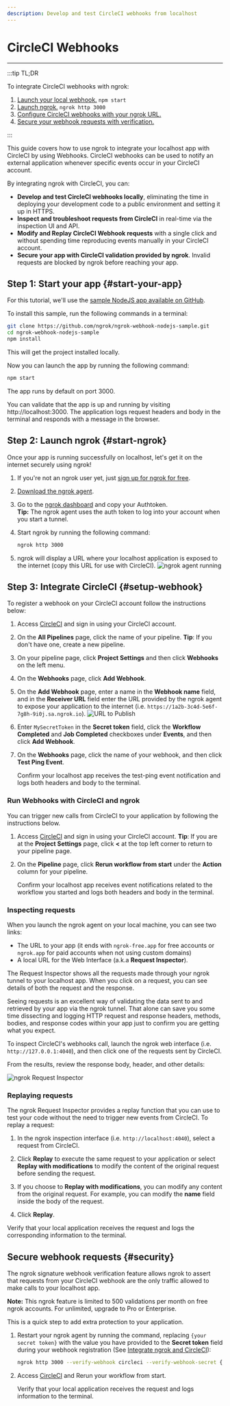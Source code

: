 ```yaml
---
description: Develop and test CircleCI webhooks from localhost
---
```


# CircleCI Webhooks
------------

:::tip TL;DR

To integrate CircleCI webhooks with ngrok:
1. [Launch your local webhook.](#start-your-app) `npm start`
1. [Launch ngrok.](#start-ngrok) `ngrok http 3000`
1. [Configure CircleCI webhooks with your ngrok URL.](#setup-webhook)
1. [Secure your webhook requests with verification.](#security)

:::


This guide covers how to use ngrok to integrate your localhost app with CircleCI by using Webhooks.
CircleCI webhooks can be used to notify an external application whenever specific events occur in your CircleCI account. 

By integrating ngrok with CircleCI, you can:

- **Develop and test CircleCI webhooks locally**, eliminating the time in deploying your development code to a public environment and setting it up in HTTPS.
- **Inspect and troubleshoot requests from CircleCI** in real-time via the inspection UI and API.
- **Modify and Replay CircleCI Webhook requests** with a single click and without spending time reproducing events manually in your CircleCI account.
- **Secure your app with CircleCI validation provided by ngrok**. Invalid requests are blocked by ngrok before reaching your app.


## **Step 1**: Start your app {#start-your-app}

For this tutorial, we'll use the [sample NodeJS app available on GitHub](https://github.com/ngrok/ngrok-webhook-nodejs-sample). 

To install this sample, run the following commands in a terminal:

```bash
git clone https://github.com/ngrok/ngrok-webhook-nodejs-sample.git
cd ngrok-webhook-nodejs-sample
npm install
```

This will get the project installed locally.

Now you can launch the app by running the following command: 

```bash
npm start
```

The app runs by default on port 3000. 

You can validate that the app is up and running by visiting http://localhost:3000. The application logs request headers and body in the terminal and responds with a message in the browser.


## **Step 2**: Launch ngrok {#start-ngrok}

Once your app is running successfully on localhost, let's get it on the internet securely using ngrok! 

1. If you're not an ngrok user yet, just [sign up for ngrok for free](https://ngrok.com/signup).

1. [Download the ngrok agent](https://ngrok.com/download).

1. Go to the [ngrok dashboard](https://dashboard.ngrok.com) and copy your Authtoken. <br />
    **Tip:** The ngrok agent uses the auth token to log into your account when you start a tunnel.
    
1. Start ngrok by running the following command:
    ```bash
    ngrok http 3000
    ```

1. ngrok will display a URL where your localhost application is exposed to the internet (copy this URL for use with CircleCI).
    ![ngrok agent running](/img/integrations/launch_ngrok_tunnel.png)


## **Step 3**: Integrate  CircleCI {#setup-webhook}

To register a webhook on your CircleCI account follow the instructions below:

1. Access [CircleCI](https://www.circleci.com/) and sign in using your CircleCI account.

1. On the **All Pipelines** page, click the name of your pipeline.
    **Tip**: If you don't have one, create a new pipeline.

1. On your pipeline page, click **Project Settings** and then click **Webhooks** on the left menu.

1. On the **Webhooks** page, click **Add Webhook**.

1. On the **Add Webhook** page, enter a name in the **Webhook name** field, and in the **Receiver URL** field enter the URL provided by the ngrok agent to expose your application to the internet (i.e. `https://1a2b-3c4d-5e6f-7g8h-9i0j.sa.ngrok.io`).
    ![URL to Publish](img/ngrok_url_configuration_circleci.png)

1. Enter `MySecretToken` in the **Secret token** field, click the **Workflow Completed** and **Job Completed** checkboxes under **Events**, and then click **Add Webhook**.

1. On the **Webhooks** page, click the name of your webhook, and then click **Test Ping Event**.

    Confirm your localhost app receives the test-ping event notification and logs both headers and body to the terminal.


### Run Webhooks with CircleCI and ngrok

You can trigger new calls from CircleCI to your application by following the instructions below.

1. Access [CircleCI](https://www.circleci.com/) and sign in using your CircleCI account.
    **Tip**: If you are at the **Project Settings** page, click **<** at the top left corner to return to your pipeline page.

1. On the **Pipeline** page, click **Rerun workflow from start** under the **Action** column for your pipeline.

    Confirm your localhost app receives event notifications related to the workflow you started and logs both headers and body in the terminal.


### Inspecting requests

When you launch the ngrok agent on your local machine, you can see two links: 

* The URL to your app (it ends with `ngrok-free.app` for free accounts or `ngrok.app` for paid accounts when not using custom domains)
* A local URL for the Web Interface (a.k.a **Request Inspector**).

The Request Inspector shows all the requests made through your ngrok tunnel to your localhost app. When you click on a request, you can see details of both the request and the response.

Seeing requests is an excellent way of validating the data sent to and retrieved by your app via the ngrok tunnel. That alone can save you some time dissecting and logging HTTP request and response headers, methods, bodies, and response codes within your app just to confirm you are getting what you expect.

To inspect CircleCI's webhooks call, launch the ngrok web interface (i.e. `http://127.0.0.1:4040`), and then click one of the requests sent by CircleCI.

From the results, review the response body, header, and other details:

![ngrok Request Inspector](img/ngrok_introspection_circleci_webhooks.png)


### Replaying requests

The ngrok Request Inspector provides a replay function that you can use to test your code without the need to trigger new events from CircleCI. To replay a request:

1. In the ngrok inspection interface (i.e. `http://localhost:4040`), select a request from CircleCI.

1. Click **Replay** to execute the same request to your application or select **Replay with modifications** to modify the content of the original request before sending the request.

1. If you choose to **Replay with modifications**, you can modify any content from the original request. For example, you can modify the **name** field inside the body of the request.

1. Click **Replay**.

Verify that your local application receives the request and logs the corresponding information to the terminal.


## Secure webhook requests {#security}

The ngrok signature webhook verification feature allows ngrok to assert that requests from your CircleCI webhook are the only traffic allowed to make calls to your localhost app.

**Note:** This ngrok feature is limited to 500 validations per month on free ngrok accounts. For unlimited, upgrade to Pro or Enterprise.

This is a quick step to add extra protection to your application.

1. Restart your ngrok agent by running the command, replacing `{your secret token}` with the value you have provided to the **Secret token** field during your webhook registration (See [Integrate ngrok and CircleCI](#setup-webhook)):
    
    ```bash
    ngrok http 3000 --verify-webhook circleci --verify-webhook-secret {your secret token}
    ```

1. Access [CircleCI](https://www.circleci.com/) and Rerun your workflow from start.

    Verify that your local application receives the request and logs information to the terminal.


